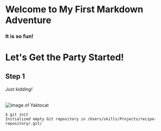 # Welcome to My First Markdown Adventure
### It is so fun!
# Let's Get the Party Started!
## Step 1
###### Just kidding!
![Image of Yaktocat](https://octodex.github.com/images/yaktocat.png)
```
$ git init
Initialized empty Git repository in /Users/skills/Projects/recipe-repository/.git/
```
